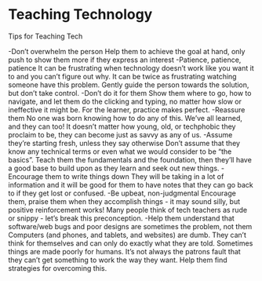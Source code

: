 # Teaching Technology

Tips for Teaching Tech

-Don’t overwhelm the person
  Help them to achieve the goal at hand, only push to show them more if they express an interest
-Patience, patience, patience
  It can be frustrating when technology doesn’t work like you want it to and you can’t figure out why. It can be twice as frustrating watching someone have this problem. Gently guide the person towards the solution, but don’t take control.
-Don’t do it for them
  Show them where to go, how to navigate, and let them do the clicking and typing, no matter how slow or ineffective it might be. For the learner, practice makes perfect.
-Reassure them
  No one was born knowing how to do any of this. We’ve all learned, and they can too! It doesn’t matter how young, old, or techphobic they proclaim to be, they can become just as savvy as any of us.
-Assume they’re starting fresh, unless they say otherwise
Don’t assume that they know any technical terms or even what we would consider to be “the basics”. Teach them the fundamentals and the foundation, then they’ll have a good base to build upon as they learn and seek out new things.
-Encourage them to write things down
  They will be taking in a lot of information and it will be good for them to have notes that they can go back to if they get lost or confused. 
-Be upbeat, non-judgmental
  Encourage them, praise them when they accomplish things - it may sound silly, but positive reinforcement works! Many people think of tech teachers as rude or snippy - let’s break this preconception. 
-Help them understand that software/web bugs and poor designs are sometimes the problem, not them
	Computers (and phones, and tablets, and websites) are dumb. They can’t think for themselves and can only do exactly what they are told. Sometimes things are made poorly for humans. It’s not always the patrons fault that they can’t get something to work the way they want. Help them find strategies for overcoming this.



